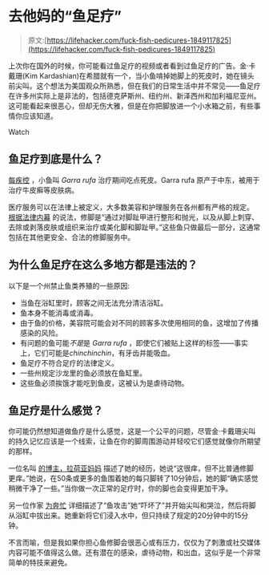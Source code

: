 # 去他妈的“鱼足疗”

> 原文:[https://lifehacker.com/fuck-fish-pedicures-1849117825](https://lifehacker.com/fuck-fish-pedicures-1849117825)

上次你在国外的时候，你可能看过鱼足疗的视频或者看到过鱼足疗的广告。金·卡戴珊(Kim Kardashian)在希腊就有一个，当小鱼啃掉她脚上的死皮时，她在镜头前尖叫。这个想法为美国观众所熟悉，但在我们的日常生活中并不常见——鱼足疗在许多州实际上是非法的，包括德克萨斯州、纽约州、新泽西州和加利福尼亚州。这可能看起来很恶心，但却无伤大雅，但是在你把脚放进一个小水箱之前，有些事情你应该知道。

Watch

## **鱼足疗到底是什么？**

[每疾控](https://www.cdc.gov/healthywater/hygiene/body/fish_pedicures.html) ，小鱼叫 *Garra rufa* 治疗期间吃点死皮。Garra rufa 原产于中东，被用于治疗牛皮癣等皮肤病。

医疗服务可以在法律上被定义，大多数美容和护理服务在各州都有严格的规定。 [根据法律内幕](https://www.lawinsider.com/dictionary/pedicure#:~:text=Examples%20of%20Pedicure%20in%20a%20sentence&text=ChiropodyBasic%20InsuranceThe%20chiropodist%20treats%20feet,or%20tissue%20from%20the%20feet.) 的说法，修脚是“通过对脚趾甲进行整形和抛光，以及从脚上刺穿、去除或剥落皮肤或组织来治疗或美化脚和脚趾甲。”这些鱼只做最后一部分，这通常包括在其他更安全、合法的修脚服务中。

## **为什么鱼足疗在这么多地方都是违法的？**

以下是一个州禁止鱼类养殖的一些原因:

*   当鱼在浴缸里时，顾客之间无法充分清洁浴缸。
*   鱼本身不能消毒或消毒。
*   由于鱼的价格，美容院可能会对不同的顾客多次使用相同的鱼，这增加了传播感染的风险。
*   有问题的鱼可能*不是*是 *Garra rufa* ，即使它们被贴上这样的标签——事实上，它们可能是*chinchinchin*，有牙齿并能吸血。
*   鱼足疗不符合足疗的法律定义。
*   一些州规定沙龙里的鱼必须放在鱼缸里。
*   这些鱼必须挨饿才能吃到鱼皮，这被认为是虐待动物。

## 鱼足疗是什么感觉？

你可能仍然想知道做鱼疗是什么感觉，这是一个公平的问题，尽管金·卡戴珊尖叫的持久记忆应该是一个线索，让鱼在你的脚周围游动并轻咬它们感觉就像你所期望的那样。

一位名叫 [的博主，拉荷亚妈妈](https://lajollamom.com/doctor-fish-spa-pedicure/#:~:text=It%20tickles%2C%20but%20not%20more,feel%20ever%20so%20slightly%20cleaner.) 描述了她的经历，她说“这很痒，但不比普通修脚更痒。”她说，在50条或更多的鱼围着她的每只脚转了10分钟后，她的脚“确实感觉稍微干净了一些。”当你做一次正常的足疗时，你的脚也会变得更加干净。

另一位作家 [为奔忙](https://www.bustle.com/p/what-does-a-fish-pedicure-feel-like-i-got-one-so-you-dont-have-to-59535) 详细描述了“鱼攻击”她“吓坏了”并开始尖叫和哭泣，然后将脚从浴缸中拔出来。她重新将它们浸入水中，但只持续了规定的20分钟中的15分钟。

不言而喻，但是我如果你担心鱼修脚会很恶心或有压力，仅仅为了刺激或社交媒体内容可能不值得这么做。还有潜在的感染，虐待动物，和出血，这似乎是一个非常简单的特技来避免。
